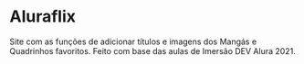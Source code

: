 # Aluraflix
 Site com as funções de adicionar títulos e imagens dos Mangás e Quadrinhos favoritos. Feito com base das aulas de Imersão DEV Alura 2021.
